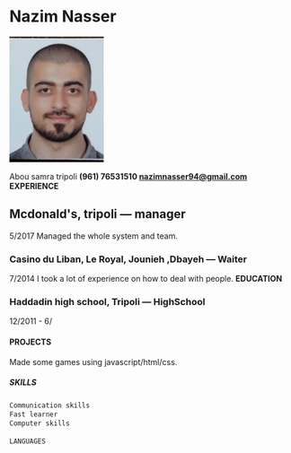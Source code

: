 # Nazim Nasser

![Nazim Nasser](Nazim.jpg "Nazim Nasser")


Abou samra
tripoli
**(961) 76531510
nazimnasser94@gmail.com
EXPERIENCE**

## Mcdonald's, tripoli — manager

5/2017
Managed the whole system and team.

### Casino du Liban, Le Royal, Jounieh ,Dbayeh — Waiter

7/2014
I took a lot of experience on how to deal with people.
**EDUCATION**

### Haddadin high school, Tripoli — HighSchool

12/2011 - 6/

#### PROJECTS

Made some games using javascript/html/css.

##### SKILLS

```
Communication skills
Fast learner
Computer skills

LANGUAGES

```


